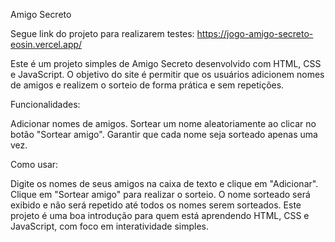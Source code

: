 
Amigo Secreto

Segue link do projeto para realizarem testes: https://jogo-amigo-secreto-eosin.vercel.app/

Este é um projeto simples de Amigo Secreto desenvolvido com HTML, CSS e JavaScript. O objetivo do site é permitir que os usuários adicionem nomes de amigos e realizem o sorteio de forma prática e sem repetições.

Funcionalidades:

Adicionar nomes de amigos.
Sortear um nome aleatoriamente ao clicar no botão "Sortear amigo".
Garantir que cada nome seja sorteado apenas uma vez.

Como usar:

Digite os nomes de seus amigos na caixa de texto e clique em "Adicionar".
Clique em "Sortear amigo" para realizar o sorteio.
O nome sorteado será exibido e não será repetido até todos os nomes serem sorteados.
Este projeto é uma boa introdução para quem está aprendendo HTML, CSS e JavaScript, com foco em interatividade simples.
